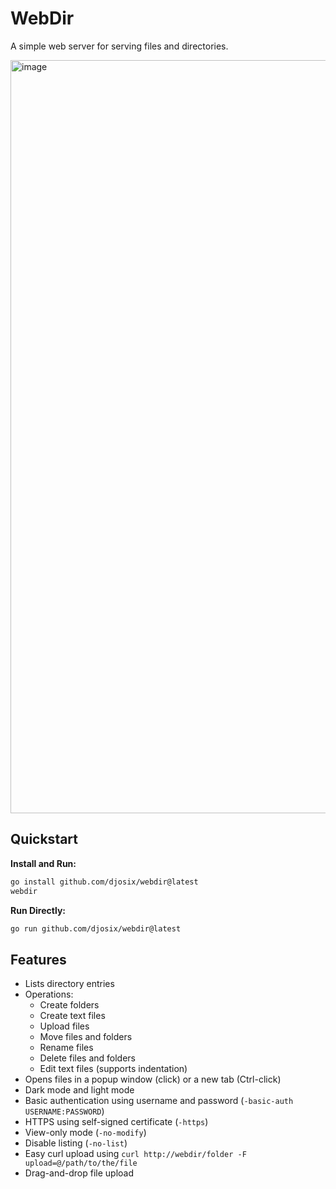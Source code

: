 # WebDir

A simple web server for serving files and directories.

<img width="1205" alt="image" src="https://github.com/user-attachments/assets/630691de-e257-4db1-9f94-dd7bd026f81c" />

## Quickstart

**Install and Run:**

```sh
go install github.com/djosix/webdir@latest
webdir
```

**Run Directly:**

```sh
go run github.com/djosix/webdir@latest
```

## Features

- Lists directory entries
- Operations:
    - Create folders
    - Create text files
    - Upload files
    - Move files and folders
    - Rename files
    - Delete files and folders
    - Edit text files (supports indentation)
- Opens files in a popup window (click) or a new tab (Ctrl-click)
- Dark mode and light mode
- Basic authentication using username and password (`-basic-auth USERNAME:PASSWORD`)
- HTTPS using self-signed certificate (`-https`)
- View-only mode (`-no-modify`)
- Disable listing (`-no-list`)
- Easy curl upload using `curl http://webdir/folder -F upload=@/path/to/the/file`
- Drag-and-drop file upload
